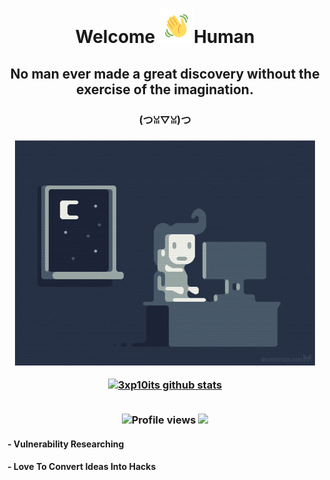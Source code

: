 <h1 align="center">Welcome <img src="https://github.com/3xp10its/3xp10its/blob/main/gifs/Wave.gif" height="55px" width="55px">Human</h1>
<h2 align="center">No man ever made a great discovery without the exercise of the imagination.
<h3 align="center">(つꈍ▽ꈍ)つ

<h3 align="center">

<img src="https://github.com/3xp10its/3xp10its/blob/main/gifs/coding.gif" alt="coding ?">

[![3xp10its github stats](https://github-readme-stats.vercel.app/api?username=3xp10its&theme=dracula&show_icons=true)](https://github.com/3xp10its)

<br><img src="https://gpvc.arturio.dev/3xp10its" alt="Profile views">
[<img src="https://img.shields.io/twitter/follow/mgdhermes?label=follow&style=social">](https://twitter.com/mgdhermes)
#### - Vulnerability Researching
#### - Love To Convert Ideas Into Hacks  
